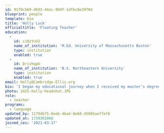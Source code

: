 ```yaml
---
id: 91f0cb69-d693-44ac-9b9f-1dfbc8e3978d
blueprint: people
template: bio
title: 'Holly Luck'
officialtitle: 'Floating Teacher'
education:
  -
    id: ciQzYuV2
    name_of_institution: 'M.Ed. University of Massachusetts Boston'
    type: institution
    enabled: true
  -
    id: Drivhqpb
    name_of_institution: 'B.S. Northeastern University'
    type: institution
    enabled: true
email: Holly@Cambridge-Ellis.org
bio: 'I began my educational journey when I received my master’s degree and MA DESE license in 1998 and have been teaching children of various ages ever since. I enjoy the preschool age the most and have ample experience with 3–5 year-olds. I love connecting with young children through nature and engaging their learning through hands-on, play-based curriculum. Outside of school, I spend time near the ocean in Revere with my life partner John. My interests are gardening, cooking, yoga, planning vacations, and backyard gatherings.'
photo: 2425-holly-headshot.JPG
role:
  - teacher
programs:
  - language
updated_by: 1179db75-8eeb-4bad-8e60-d5005aef7ef8
updated_at: 1739302068
joined_ces: '2021-03-17'
---
```

